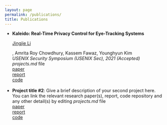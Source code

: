 ```yaml
---
layout: page
permalink: /publications/
title: Publications
---
```


<!-- Here is a non-exhaustive list of my non-research projects. My research work can be found <a href="/research">here</a>. You can also check out my Github profile <a href="">here</a> for a complete list of my projects.
 -->
<ul>
	<li>
		<b>Kaleido: Real-Time Privacy Control for Eye-Tracking Systems</b><br> <p style="text-decoration:underline;">Jingjie Li</p>, Amrita Roy Chowdhury, Kassem Fawaz, Younghyun Kim <br>
		<em>USENIX Security Symposium (USENIX Sec), 2021 (Accepted)</em>
		<i>projects.md</i> file<br>
		<a href=""><div class="color-button">paper</div></a><a href="project_1.pdf"><div class="color-button">report</div></a><a href=""><div class="color-button">code</div></a>
	</li><br>
	<li>
		<b>Project title #2</b>: Give a brief description of your second project here. You can link the relevant research paper(s), report, code repository and any other detail(s) by editing <i>projects.md</i> file<br>
		<a href=""><div class="color-button">paper</div></a><a href="project_1.pdf"><div class="color-button">report</div></a><a href=""><div class="color-button">code</div></a>
	</li><br>

</ul>